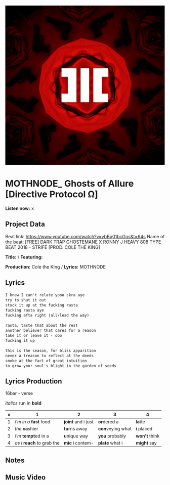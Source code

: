 ![](hc_sg127_cover.png)

# MOTHNODE_ Ghosts of Allure [Directive Protocol Ω] 

**Listen now:** x

## Project Data

Beat link: https://www.youtube.com/watch?v=ybBq01bcGns&t=64s
Name of the beat: [FREE] DARK TRAP GHOSTEMANE X RONNY J HEAVY 808 TYPE BEAT 2018 - STRIFE [PROD. COLE THE KING]

**Title:**  / **Featuring:** 

**Production:** Cole the King / **Lyrics:** MOTHNODE

## Lyrics

```
I knew I can't relate yooo skra aye
try to shut it out
stuck it up at the fucking rasta
fucking rasta aye 
fucking afta right (all/lead the way)

rasta, taste that about the rest
another believer that cares for a reason
take it or leave it - ooo
fucking it up

this is the season, for bliss apparition
never a treason to reflect at the deeds
smoke at the fact of great intuition
to grow your soul's blight in the garden of seeds

```

## Lyrics Production

16bar - verse

*italics* run in
**bold**

| x | 1 | 2 | 3 | 4 |
|---|---|---|---|---|
| 1 | *i'm in a* **fast** food | **joint** and i just  | **or**dered a  | **la**tte  |
| 2 | *the* **ca**shier | **tu**rns away  |  **con**veying what |  **i** placed |
| 3 | *i'm* **tempt**ed in a | **u**nique way  |  **you** probably |  **won't** think |
| 4 | *as i* **reach** to grab the |  **mic** i contem-  | **plate** what i | **might** say |

## Notes

## Music Video
